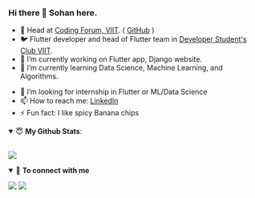 ### Hi there 👋 Sohan here.

<!--
**sohan-k/sohan-k** is a ✨ _special_ ✨ repository because its `README.md` (this file) appears on your GitHub profile.

Here are some ideas to get you started: -->

- 🦸‍ Head at [Coding Forum, VIIT](https://codingforum.cf). ( [GitHub](https://github.com/codingforum) )
- 🐦 Flutter developer and head of Flutter team in [Developer Student's Club VIIT](https://github.com/DSC_VIIT_PUNE).
- 🔭 I’m currently working on Flutter app, Django website.
- 🌱 I’m currently learning Data Science, Machine Learning, and Algorithms.
<!--- 👯 I’m looking to collaborate on Flutter projects
- 🤔 I’m looking for help with 
- 💬 Ask me about myself 
- 😄 Pronouns: ... -->
- 🤝 I’m looking for internship in Flutter or ML/Data Science
- 📫 How to reach me: [LinkedIn](https://www.linkedin.com/in/sohan-kale)
- ⚡ Fun fact: I like spicy Banana chips

<details open>
 <summary> 😇 <b>My Github Stats</b>: </summary>
<br>
<p align>
<img align="center" src="https://github-readme-stats.vercel.app/api?username=skohan&show_icons=true&theme=dark" />
</p>


<details open>
<summary>🤝 <b>To connect with me</b></summary>

<p>
 
[<img src ="https://img.shields.io/badge/website-%23.svg?&style=for-the-badge&logo=&logoColor=white%22">](https://sohankale.ml)
[<img src="https://img.shields.io/badge/linkedin-%230077B5.svg?&style=for-the-badge&logo=linkedin&logoColor=white" />](https://www.linkedin.com/in/sohan-kale/)

</p>

</details>
